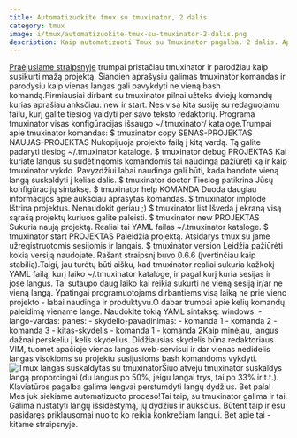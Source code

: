 ```yaml
---
title: Automatizuokite tmux su tmuxinator, 2 dalis
category: tmux
image: i/tmux/automatizuokite-tmux-su-tmuxinator-2-dalis.png
description: Kaip automatizuoti Tmux su Tmuxinator pagalba. 2 dalis. Apie tmuxinator komandas ir Tmuxinator failo formatą.
---
```


[Praėjusiame straipsnyje](/tmux/automatizuokite-tmux-su-tmuxinator-1-dalis) trumpai pristačiau tmuxinator ir parodžiau kaip susikurti mažą projektą. Šiandien aprašysiu galimas tmuxinator komandas ir parodysiu kaip vienas langas gali pavykdyti ne vieną bash komandą.Pirmiausiai dirbant su tmuxinator pilnai užteks dviejų komandų kurias aprašiau anksčiau: new ir start. Nes visa kita susiję su redaguojamu failu, kurį galite tiesiog valdyti per savo teksto redaktorių. Programa tmuxinator visas konfigūracijas išsaugo ~/.tmuxinator/ kataloge.Trumpai apie tmuxinator komandas:    $ tmuxinator copy SENAS-PROJEKTAS NAUJAS-PROJEKTAS
    Nukopijuoja projekto failą į kitą vardą. Tą galite
    padaryti tiesiog ~/.tmuxinator kataloge.    $ tmuxinator debug PROJEKTAS
    Kai kuriate langus su sudėtingomis komandomis tai naudinga
    pažiūrėti ką ir kaip tmuxinator vykdo. Pavyzdžiui labai
    naudinga gali būti, kada bandote vieną langą suskaldyti
    į kelias dalis.    $ tmuxinator doctor
    Tiesiog patikrina Jūsų konfigūracijų sintaksę.    $ tmuxinator help KOMANDA
    Duoda daugiau informacijos apie aukščiau aprašytas komandas.    $ tmuxinator implode
    Ištrina projektus. Nenaudokit geriau ;)    $ tmuxinator list
    Išveda į ekraną visą sąrašą projektų kuriuos galite paleisti.    $ tmuxinator new PROJEKTAS
    Sukuria naują projektą. Realiai tai YAML failas ~/.tmuxinator
    kataloge.    $ tmuxinator start PROJEKTAS
    Paleidžia projektą. Atsidarys tmux su jame užregistruotomis
    sesijomis ir langais.    $ tmuxinator version
    Leidžia pažiūrėti kokią versiją naudojate. Rašant straipsnį
    buvo 0.6.6 (įvertinčiau kaip stabilią).Taigi, jau turėtų būti aišku, kad tmuxinator realiai sukuria kažkokį YAML failą, kurį laiko \~/.tmuxinator kataloge, ir pagal kurį kuria sesijas ir jose langus. Tai sutaupo daug laiko kai reikia sukurti ne vieną sesiją ir/ar ne vieną langą. Ypatingai programuotojams dirbantiems visą laiką ne prie vieno projekto - labai naudinga ir produktyvu.O dabar trumpai apie kelių komandų paleidimą viename lange. Naudokite tokią YAML sintaksę:    windows:
        - lango-vardas:
            panes:
                - skydelio-pavadinimas:
                    - komanda 1
                    - komanda 2
                    - komanda 3
                - kitas-skydelis
                    - komanda 1
                    - komanda 2Kaip minėjau, langus dažnai perskeliu į kelis skydelius. Didžiausias skydelis būna redaktoriaus VIM, tuomet apačioje vienas langas web-servisui ir dar vienas nedidelis langas visokioms su projektu susijusioms bash komandoms vykdyti.![ Tmux langas suskaldytas su tmuxinator](/i/tmux_langas_suskeltas_i_tris_dalis.png)Šiuo atveju tmuxinator suskaldys langą proporcingai (du langus po 50%, jeigu langai trys, tai po 33% ir t.t.). Klaviatūros pagalba galima lengvai perstumdyti langų dydžius. Bet pala! Mes juk siekiame automatizuoto proceso!Tai taip, su tmuxinator galima ir tai. Galima nustatyti langų išsidėstymą, jų dydžius ir aukščius. Būtent taip ir esu pasidaręs priklausomai nuo to ko reikia konkrečiam langui. Bet apie tai - kitame straipsnyje.